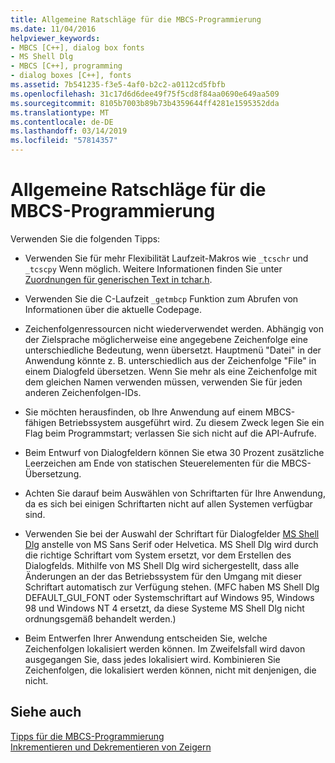 ```yaml
---
title: Allgemeine Ratschläge für die MBCS-Programmierung
ms.date: 11/04/2016
helpviewer_keywords:
- MBCS [C++], dialog box fonts
- MS Shell Dlg
- MBCS [C++], programming
- dialog boxes [C++], fonts
ms.assetid: 7b541235-f3e5-4af0-b2c2-a0112cd5fbfb
ms.openlocfilehash: 31c17d6d6dee49f75f5cd8f84aa0690e649aa509
ms.sourcegitcommit: 8105b7003b89b73b4359644ff4281e1595352dda
ms.translationtype: MT
ms.contentlocale: de-DE
ms.lasthandoff: 03/14/2019
ms.locfileid: "57814357"
---
```

# <a name="general-mbcs-programming-advice"></a>Allgemeine Ratschläge für die MBCS-Programmierung

Verwenden Sie die folgenden Tipps:

- Verwenden Sie für mehr Flexibilität Laufzeit-Makros wie `_tcschr` und `_tcscpy` Wenn möglich. Weitere Informationen finden Sie unter [Zuordnungen für generischen Text in tchar.h](../text/generic-text-mappings-in-tchar-h.md).

- Verwenden Sie die C-Laufzeit `_getmbcp` Funktion zum Abrufen von Informationen über die aktuelle Codepage.

- Zeichenfolgenressourcen nicht wiederverwendet werden. Abhängig von der Zielsprache möglicherweise eine angegebene Zeichenfolge eine unterschiedliche Bedeutung, wenn übersetzt. Hauptmenü "Datei" in der Anwendung könnte z. B. unterschiedlich aus der Zeichenfolge "File" in einem Dialogfeld übersetzen. Wenn Sie mehr als eine Zeichenfolge mit dem gleichen Namen verwenden müssen, verwenden Sie für jeden anderen Zeichenfolgen-IDs.

- Sie möchten herausfinden, ob Ihre Anwendung auf einem MBCS-fähigen Betriebssystem ausgeführt wird. Zu diesem Zweck legen Sie ein Flag beim Programmstart; verlassen Sie sich nicht auf die API-Aufrufe.

- Beim Entwurf von Dialogfeldern können Sie etwa 30 Prozent zusätzliche Leerzeichen am Ende von statischen Steuerelementen für die MBCS-Übersetzung.

- Achten Sie darauf beim Auswählen von Schriftarten für Ihre Anwendung, da es sich bei einigen Schriftarten nicht auf allen Systemen verfügbar sind.

- Verwenden Sie bei der Auswahl der Schriftart für Dialogfelder [MS Shell Dlg](/windows/desktop/Intl/using-ms-shell-dlg-and-ms-shell-dlg-2) anstelle von MS Sans Serif oder Helvetica. MS Shell Dlg wird durch die richtige Schriftart vom System ersetzt, vor dem Erstellen des Dialogfelds. Mithilfe von MS Shell Dlg wird sichergestellt, dass alle Änderungen an der das Betriebssystem für den Umgang mit dieser Schriftart automatisch zur Verfügung stehen. (MFC haben MS Shell Dlg DEFAULT_GUI_FONT oder Systemschriftart auf Windows 95, Windows 98 und Windows NT 4 ersetzt, da diese Systeme MS Shell Dlg nicht ordnungsgemäß behandelt werden.)

- Beim Entwerfen Ihrer Anwendung entscheiden Sie, welche Zeichenfolgen lokalisiert werden können. Im Zweifelsfall wird davon ausgegangen Sie, dass jedes lokalisiert wird. Kombinieren Sie Zeichenfolgen, die lokalisiert werden können, nicht mit denjenigen, die nicht.

## <a name="see-also"></a>Siehe auch

[Tipps für die MBCS-Programmierung](../text/mbcs-programming-tips.md)<br/>
[Inkrementieren und Dekrementieren von Zeigern](../text/incrementing-and-decrementing-pointers.md)
